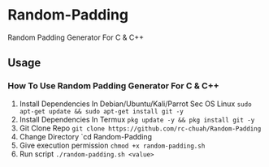 # Random-Padding
Random Padding Generator For C & C++

## Usage
### How To Use Random Padding Generator For C & C++
1. Install Dependencies In Debian/Ubuntu/Kali/Parrot Sec OS Linux `sudo apt-get update && sudo apt-get install git -y`
2. Install Dependencies In Termux `pkg update -y && pkg install git -y`
3. Git Clone Repo `git clone https://github.com/rc-chuah/Random-Padding`
4. Change Directory `cd Random-Padding
5. Give execution permission `chmod +x random-padding.sh`
6. Run script `./random-padding.sh <value>`
